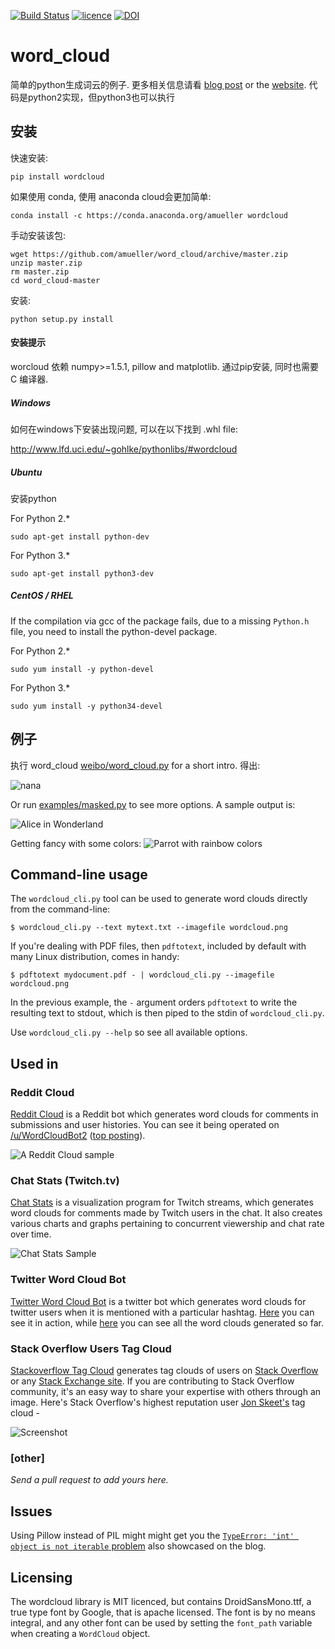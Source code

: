[![Build Status](https://travis-ci.org/amueller/word_cloud.png)](https://travis-ci.org/amueller/word_cloud)
[![licence](http://img.shields.io/badge/licence-MIT-blue.svg?style=flat)](https://github.com/amueller/word_cloud/blob/master/LICENSE)
[![DOI](https://zenodo.org/badge/21369/amueller/word_cloud.svg)](https://zenodo.org/badge/latestdoi/21369/amueller/word_cloud)



word_cloud
==========

简单的python生成词云的例子. 更多相关信息请看 [blog
post][blog-post] or the [website][website].
代码是python2实现，但python3也可以执行

## 安装

快速安装:

    pip install wordcloud

如果使用 conda, 使用 anaconda cloud会更加简单:

    conda install -c https://conda.anaconda.org/amueller wordcloud

手动安装该包:
    
    wget https://github.com/amueller/word_cloud/archive/master.zip
    unzip master.zip
    rm master.zip
    cd word_cloud-master

安装:

    python setup.py install

#### 安装提示

worcloud 依赖 numpy>=1.5.1, pillow and matplotlib.
通过pip安装, 同时也需要 C 编译器.

##### Windows

如何在windows下安装出现问题, 可以在以下找到 .whl file:

http://www.lfd.uci.edu/~gohlke/pythonlibs/#wordcloud

##### Ubuntu

安装python

For Python 2.*

	sudo apt-get install python-dev
	
For Python 3.*

	sudo apt-get install python3-dev
	
##### CentOS / RHEL

If the compilation via gcc of the package fails, due to a missing ``Python.h`` file, you need to install the python-devel package. 

For Python 2.*

	sudo yum install -y python-devel
	
For Python 3.*

	sudo yum install -y python34-devel

## 例子

执行 word_cloud [weibo/word_cloud.py][simple] for a short intro. 得出:

![nana](wiebo/test_img/nana.png)

Or run [examples/masked.py][masked] to see more options. A sample output is:

![Alice in Wonderland](examples/alice.png)

Getting fancy with some colors:
![Parrot with rainbow colors](examples/parrot.png)


## Command-line usage

The `wordcloud_cli.py` tool can be used to generate word clouds directly from the command-line:

	$ wordcloud_cli.py --text mytext.txt --imagefile wordcloud.png

If you're dealing with PDF files, then `pdftotext`, included by default with many Linux distribution, comes in handy:

	$ pdftotext mydocument.pdf - | wordcloud_cli.py --imagefile wordcloud.png

In the previous example, the `-` argument orders `pdftotext` to write the resulting text to stdout, which is then piped to the stdin of `wordcloud_cli.py`.

Use `wordcloud_cli.py --help` so see all available options.


## Used in

### Reddit Cloud

[Reddit Cloud][reddit-cloud] is a Reddit bot which generates word clouds for
comments in submissions and user histories. You can see it being operated on
[/u/WordCloudBot2][wc2] ([top posting][wc2top]).

![A Reddit Cloud sample](http://i.imgur.com/tcbZnKW.png)

### Chat Stats (Twitch.tv)

[Chat Stats][chat-stats] is a visualization program for Twitch streams,
which generates word clouds for comments made by Twitch users in the chat.
It also creates various charts and graphs pertaining to concurrent viewership
and chat rate over time.

![Chat Stats Sample](http://i.imgur.com/xBczk0x.png)

### Twitter Word Cloud Bot

[Twitter Word Cloud Bot][twitter-word-cloud-bot] is a twitter bot which generates
word clouds for twitter users when it is mentioned with a particular hashtag.
[Here][twitter-wordnuvola] you can see it in action, while [here][imgur-wordnuvola]
you can see all the word clouds generated so far.

### Stack Overflow Users Tag Cloud

[Stackoverflow Tag Cloud](https://github.com/droyed/stackoverflow_tag_cloud) generates tag clouds of users on [Stack Overflow](http://stackoverflow.com/) or any [Stack Exchange site](https://stackexchange.com/sites). If you are contributing to Stack Overflow community, it's an easy way to share your expertise with others through an image. Here's Stack Overflow's highest reputation user [Jon Skeet's](http://stackoverflow.com/users/22656/jon-skeet) tag cloud -

![Screenshot](https://raw.githubusercontent.com/droyed/stackoverflow_tag_cloud/master/example_output/example_extensive_output.png)

### [other]

*Send a pull request to add yours here.*

## Issues

Using Pillow instead of PIL might might get you the [`TypeError: 'int' object is
not iterable` problem][intprob] also showcased on the blog.

[blog-post]: http://peekaboo-vision.blogspot.de/2012/11/a-wordcloud-in-python.html
[website]: http://amueller.github.io/word_cloud/
[simple]: examples/simple.py
[masked]: examples/masked.py
[reddit-cloud]: https://github.com/amueller/reddit-cloud
[wc2]: http://www.reddit.com/user/WordCloudBot2
[wc2top]: http://www.reddit.com/user/WordCloudBot2/?sort=top
[chat-stats]: https://github.com/popcorncolonel/Chat_stats
[twitter-word-cloud-bot]: https://github.com/defacto133/twitter-wordcloud-bot
[twitter-wordnuvola]: https://twitter.com/wordnuvola
[imgur-wordnuvola]: http://defacto133.imgur.com/all/
[intprob]: http://peekaboo-vision.blogspot.de/2012/11/a-wordcloud-in-python.html#bc_0_28B


## Licensing
The wordcloud library is MIT licenced, but contains DroidSansMono.ttf, a true type font by Google, that is apache licensed.
The font is by no means integral, and any other font can be used by setting the ``font_path`` variable when creating a ``WordCloud`` object.
